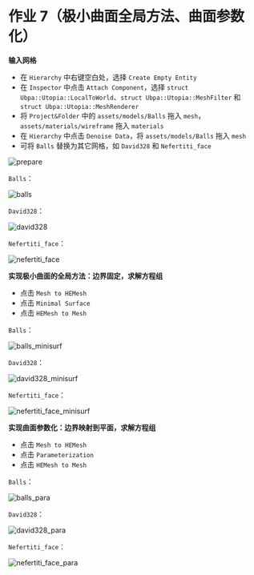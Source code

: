 # 作业 7（极小曲面全局方法、曲面参数化）  

**输入网格**  

- 在 `Hierarchy` 中右键空白处，选择 `Create Empty Entity`  
- 在 `Inspector` 中点击 `Attach Component`，选择 `struct Ubpa::Utopia::LocalToWorld`、`struct Ubpa::Utopia::MeshFilter` 和 `struct Ubpa::Utopia::MeshRenderer`  
- 将 `Project&Folder` 中的 `assets/models/Balls` 拖入 `mesh`，`assets/materials/wireframe` 拖入 `materials`  
- 在 `Hierarchy` 中点击 `Denoise Data`，将 `assets/models/Balls` 拖入 `mesh`  
- 可将 `Balls` 替换为其它网格，如 `David328` 和 `Nefertiti_face`  

![prepare](images/prepare.jpg)

`Balls`：  

![balls](images/balls.jpg)

`David328`：  

![david328](images/david328.jpg)

`Nefertiti_face`：  

![nefertiti_face](images/nefertiti_face.jpg)

**实现极小曲面的全局方法：边界固定，求解方程组**  

- 点击 `Mesh to HEMesh`  
- 点击 `Minimal Surface`  
- 点击 `HEMesh to Mesh`  

`Balls`：  

![balls_minisurf](images/balls_minisurf.jpg)

`David328`：  

![david328_minisurf](images/david328_minisurf.jpg)

`Nefertiti_face`：  

![nefertiti_face_minisurf](images/nefertiti_face_minisurf.jpg)

**实现曲面参数化：边界映射到平面，求解方程组**  

- 点击 `Mesh to HEMesh`  
- 点击 `Parameterization`  
- 点击 `HEMesh to Mesh`  

`Balls`：  

![balls_para](images/balls_para.jpg)

`David328`：  

![david328_para](images/david328_para.jpg)

`Nefertiti_face`：  

![nefertiti_face_para](images/nefertiti_face_para.jpg)